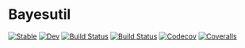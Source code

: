 # Bayesutil

[![Stable](https://img.shields.io/badge/docs-stable-blue.svg)](https://drrajeshtalluri.github.io/Bayesutil.jl/stable)
[![Dev](https://img.shields.io/badge/docs-dev-blue.svg)](https://drrajeshtalluri.github.io/Bayesutil.jl/dev)
[![Build Status](https://travis-ci.com/drrajeshtalluri/Bayesutil.jl.svg?branch=master)](https://travis-ci.com/drrajeshtalluri/Bayesutil.jl)
[![Build Status](https://ci.appveyor.com/api/projects/status/github/drrajeshtalluri/Bayesutil.jl?svg=true)](https://ci.appveyor.com/project/drrajeshtalluri/Bayesutil-jl)
[![Codecov](https://codecov.io/gh/drrajeshtalluri/Bayesutil.jl/branch/master/graph/badge.svg)](https://codecov.io/gh/drrajeshtalluri/Bayesutil.jl)
[![Coveralls](https://coveralls.io/repos/github/drrajeshtalluri/Bayesutil.jl/badge.svg?branch=master)](https://coveralls.io/github/drrajeshtalluri/Bayesutil.jl?branch=master)

